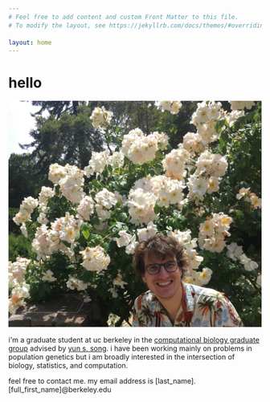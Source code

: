 ```yaml
---
# Feel free to add content and custom Front Matter to this file.
# To modify the layout, see https://jekyllrb.com/docs/themes/#overriding-theme-defaults

layout: home
---
```


# hello

![cheesin at the berkeley rose garden](/assets/cheesin.jpg)

i'm a graduate student at uc berkeley in the
[computational biology graduate group](http://ccb.berkeley.edu)
advised by [yun s. song](https://people.eecs.berkeley.edu/~yss/).
i have been working mainly on problems in population genetics but i am broadly
interested in the intersection of biology, statistics, and computation.

feel free to contact me.
my email address is [last_name].[full_first_name]@berkeley.edu

